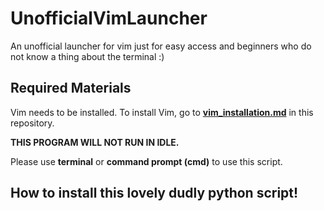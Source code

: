 # UnofficialVimLauncher

An unofficial launcher for vim just for easy access and beginners who do not know a thing about the terminal :)

## Required Materials

Vim needs to be installed. To install Vim, go to **[vim_installation.md](https://github.com/therealzakie/UnofficialVimLauncher/blob/master/vim_installation.md)** in this repository.

**THIS PROGRAM WILL NOT RUN IN IDLE.**

Please use **terminal** or **command prompt (cmd)** to use this script.
## How to install this lovely dudly python script!
